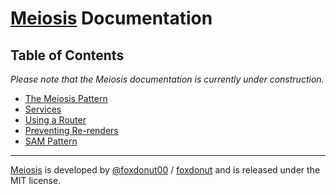 # [Meiosis](https://meiosis.js.org) Documentation

## Table of Contents

_Please note that the Meiosis documentation is currently under construction._

- [The Meiosis Pattern](the-meiosis-pattern.html)
- [Services](services.html)
- [Using a Router](using-a-router.html)
- [Preventing Re-renders](preventing-re-renders.html)
- [SAM Pattern](sam-pattern.html)

-----

[Meiosis](https://meiosis.js.org) is developed by [@foxdonut00](http://twitter.com/foxdonut00) / [foxdonut](https://github.com/foxdonut) and is released under the MIT license.

